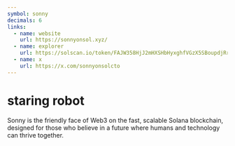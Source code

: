 ```yaml
---
symbol: sonny
decimals: 6
links:
  - name: website
    url: https://sonnyonsol.xyz/
  - name: explorer
    url: https://solscan.io/token/FAJW358HjJ2mHXSHbHyxghfVGzX5SBoupdjRr2y9pump
  - name: x
    url: https://x.com/sonnyonsolcto
---
```


# staring robot

Sonny is the friendly face of Web3 on the fast, scalable Solana blockchain, designed for those who believe in a future where humans and technology can thrive together.
